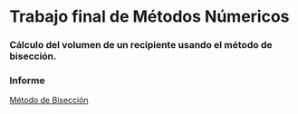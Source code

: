 # Trabajo final de Métodos Númericos

### Cálculo del volumen de un recipiente usando el método de bisección.

### Informe

[Método de Bisección](https://github.com/MiguelazoDS/metodosnumericos/blob/master/Informe/CAZAJOUS_miguel.pdf)
